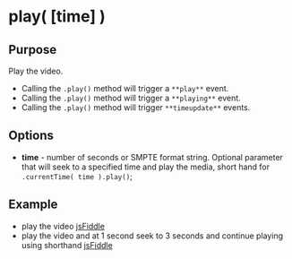 # play( [time] ) #

## Purpose ##

Play the video.

 - Calling the `.play()` method will trigger a `**play**` event.
 - Calling the `.play()` method will trigger a `**playing**` event.
 - Calling the `.play()` method will trigger `**timeupdate**` events.

## Options ##

* **time** - number of seconds or SMPTE format string. Optional parameter that will seek to a specified time and play the media, short hand for `.currentTime( time ).play()`;

## Example ##

* play the video [jsFiddle](http://jsfiddle.net/popcornjs/a4t4U/)
* play the video and at 1 second seek to 3 seconds and continue playing using shorthand [jsFiddle](http://jsfiddle.net/popcornjs/hhtEA/)
